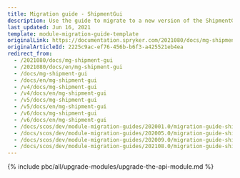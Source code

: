 ```yaml
---
title: Migration guide - ShipmentGui
description: Use the guide to migrate to a new version of the ShipmentGui module.
last_updated: Jun 16, 2021
template: module-migration-guide-template
originalLink: https://documentation.spryker.com/2021080/docs/mg-shipment-gui
originalArticleId: 2225c9ac-ef76-456b-b6f3-a425521eb4ea
redirect_from:
  - /2021080/docs/mg-shipment-gui
  - /2021080/docs/en/mg-shipment-gui
  - /docs/mg-shipment-gui
  - /docs/en/mg-shipment-gui
  - /v4/docs/mg-shipment-gui
  - /v4/docs/en/mg-shipment-gui
  - /v5/docs/mg-shipment-gui
  - /v5/docs/en/mg-shipment-gui
  - /v6/docs/mg-shipment-gui
  - /v6/docs/en/mg-shipment-gui
  - /docs/scos/dev/module-migration-guides/202001.0/migration-guide-shipmentgui.html
  - /docs/scos/dev/module-migration-guides/202005.0/migration-guide-shipmentgui.html
  - /docs/scos/dev/module-migration-guides/202009.0/migration-guide-shipmentgui.html
  - /docs/scos/dev/module-migration-guides/202108.0/migration-guide-shipmentgui.html
---
```


{% include pbc/all/upgrade-modules/upgrade-the-api-module.md %} <!-- To edit, see /_includes/pbc/all/upgrade-modules/upgrade-the-api-module.md -->
